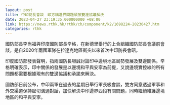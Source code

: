 ```yaml
---
layout: post
title: 中印防長會談　印方稱邊界問題須按雙邊協議解決
date: 2023-04-27 23:19:35.000000000 +08:00
link: https://news.rthk.hk/rthk/ch/component/k2/1698224-20230427.htm
categories: rthk
---
```


國防部長李尚福與印度國防部長辛格，在新德里舉行的上合組織國防部長會議前會談，是自2020年兩國軍隊在拉達克地區衝突以來首次中印防長會晤。

印度國防部發表聲明，指兩國防長坦誠討論印中邊境地區局勢發展及雙邊關係。辛格明確表示，印中關係的發展是以邊境和平與安寧為前提，又說邊境實控線的所有問題都需要根據現有的雙邊協議和承諾來解決。

國防部日前公布，中印兩軍在過去的星期日舉行軍長級會談，雙方同意透過軍事和外交渠道保持密切溝通對話，加快解決中印邊界西段有關問題，同時繼續維護邊境地區的和平與安寧。

